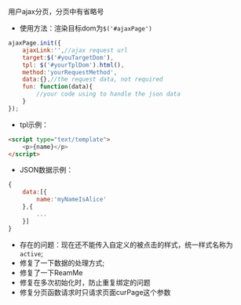 用户ajax分页，分页中有省略号

- 使用方法：渲染目标dom为`$('#ajaxPage')`
```javascript
ajaxPage.init({
    ajaxLink:'',//ajax request url
    target:$('#youTargetDom'),
    tpl: $('#yourTplDom').html(),
    method:'yourRequestMethod',
    data:{},//the request data, not required
    fun: function(data){
        //your code using to handle the json data
    }
});
```
- tpl示例：
```html
<script type="text/template">
    <p>{name}</p>
</script>
```
- JSON数据示例：
```javascript
{
    data:[{
        name:'myNameIsAlice'
    },{
        ...
    }]
}
```
- 存在的问题：现在还不能传入自定义的被点击的样式，统一样式名称为`active`;
- 修复了一下数据的处理方式;
- 修复了一下ReamMe
- 修复在多次初始化时，防止重复绑定的问题
- 修复分页函数请求时只请求页面curPage这个参数
